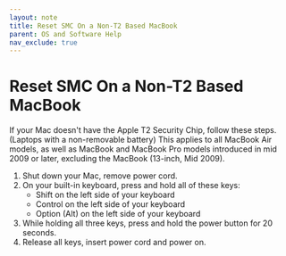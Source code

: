 ```yaml
---
layout: note
title: Reset SMC On a Non-T2 Based MacBook
parent: OS and Software Help
nav_exclude: true
---
```


# Reset SMC On a Non-T2 Based MacBook
If your Mac doesn't have the Apple T2 Security Chip, follow these steps.
(Laptops with a non-removable battery) This applies to all MacBook Air models, as well as MacBook and MacBook Pro models introduced in mid 2009 or later, excluding the MacBook (13-inch, Mid 2009).

1. Shut down your Mac, remove power cord.
2. On your built-in keyboard, press and hold all of these keys:
	- Shift  on the left side of your keyboard
	- Control  on the left side of your keyboard
	- Option (Alt)  on the left side of your keyboard
3. While holding all three keys, press and hold the power button for 20 seconds.
4. Release all keys, insert power cord and power on.